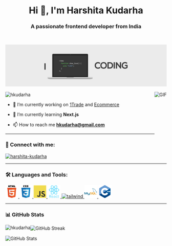 <h1 align="center">Hi 👋, I'm Harshita Kudarha</h1>
<h3 align="center">A passionate frontend developer from India</h3>

<br/>

<p align="center">
  <img src="https://github.com/hkudarha/hkudarha/blob/main/banner.jpg" alt="banner" />
</p>

<img align="right" alt="GIF" height="200px" src="https://media.tenor.com/IF2JdxzmyN4AAAAi/coding-girl.gif" />

<p align="left">
  <img src="https://komarev.com/ghpvc/?username=hkudarha&label=Profile%20views&color=0e75b6&style=flat" alt="hkudarha" />
</p>

- 🔭 I’m currently working on [1Trade](https://github.com/hkudarha/1trade) and [Ecommerce](https://rudrakshya-printing-house.netlify.app/)

- 🌱 I’m currently learning **Next.js**

- 📫 How to reach me **hkudarha@gmail.com**

---

### 🔗 Connect with me:
<p align="left">
  <a href="https://linkedin.com/in/harshita-kudarha" target="blank">
    <img align="center" src="https://raw.githubusercontent.com/rahuldkjain/github-profile-readme-generator/master/src/images/icons/Social/linked-in-alt.svg" alt="harshita-kudarha" height="30" width="40" />
  </a>
</p>

---

### 🛠️ Languages and Tools:

<p align="left">
  <a href="https://www.w3.org/html/" target="_blank"> <img src="https://raw.githubusercontent.com/devicons/devicon/master/icons/html5/html5-original-wordmark.svg" alt="html5" width="40" height="40"/> </a>
  <a href="https://www.w3schools.com/css/" target="_blank"> <img src="https://raw.githubusercontent.com/devicons/devicon/master/icons/css3/css3-original-wordmark.svg" alt="css3" width="40" height="40"/> </a>
  <a href="https://developer.mozilla.org/en-US/docs/Web/JavaScript" target="_blank"> <img src="https://raw.githubusercontent.com/devicons/devicon/master/icons/javascript/javascript-original.svg" alt="javascript" width="40" height="40"/> </a>
  <a href="https://reactjs.org/" target="_blank"> <img src="https://raw.githubusercontent.com/devicons/devicon/master/icons/react/react-original-wordmark.svg" alt="react" width="40" height="40"/> </a>
  <a href="https://tailwindcss.com/" target="_blank"> <img src="https://www.vectorlogo.zone/logos/tailwindcss/tailwindcss-icon.svg" alt="tailwind" width="40" height="40"/> </a>
  <a href="https://www.mysql.com/" target="_blank"> <img src="https://raw.githubusercontent.com/devicons/devicon/master/icons/mysql/mysql-original-wordmark.svg" alt="mysql" width="40" height="40"/> </a>
  <a href="https://www.w3schools.com/cpp/" target="_blank"> <img src="https://raw.githubusercontent.com/devicons/devicon/master/icons/cplusplus/cplusplus-original.svg" alt="cplusplus" width="40" height="40"/> </a>
</p>

---

### 📊 GitHub Stats

<p>
  <img align="left" src="https://github-readme-stats.vercel.app/api/top-langs/?username=hkudarha&show_icons=true&locale=en&layout=compact" alt="hkudarha" />
</p>

<p>
  <img align="center" src="https://github-readme-streak-stats.herokuapp.com/?user=hkudarha&theme=default" alt="GitHub Streak" />
</p>

<p>
  <img align="center" src="https://github-readme-stats.vercel.app/api?username=hkudarha&show_icons=true&locale=en" alt="GitHub Stats" />
</p>
